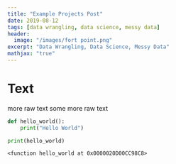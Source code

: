```yaml
---
title: "Example Projects Post"
date: 2019-08-12
tags: [data wrangling, data science, messy data]
header:
  image: "/images/fort point.png"
excerpt: "Data Wrangling, Data Science, Messy Data"
mathjax: "true"
---
```


# Text
more raw text
some more raw text


```python
def hello_world():
    print("Hello World")

print(hello_world)
```

    <function hello_world at 0x0000020D00CC98C8>
    


```python

```
